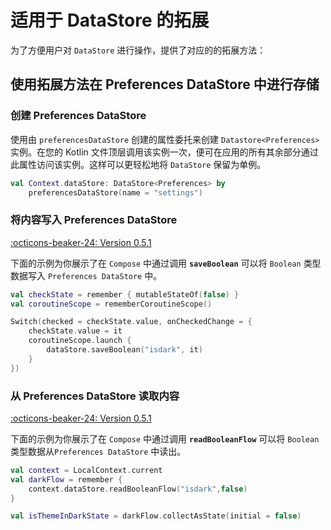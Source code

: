 # 适用于 DataStore 的拓展

为了方便用户对 `DataStore` 进行操作，提供了对应的的拓展方法：

## 使用拓展方法在 Preferences DataStore 中进行存储

### 创建 Preferences DataStore

使用由 `preferencesDataStore` 创建的属性委托来创建 `Datastore<Preferences>` 实例。在您的 Kotlin 文件顶层调用该实例一次，便可在应用的所有其余部分通过此属性访问该实例。这样可以更轻松地将 `DataStore` 保留为单例。

```kotlin
val Context.dataStore: DataStore<Preferences> by 
    preferencesDataStore(name = "settings")
```

### 将内容写入 Preferences DataStore

[:octicons-beaker-24: Version 0.5.1](https://ave.entropy2020.cn/version/VastTools/#051)

下面的示例为你展示了在 `Compose` 中通过调用 **`saveBoolean`** 可以将 `Boolean` 类型数据写入 `Preferences DataStore` 中。

```kotlin
val checkState = remember { mutableStateOf(false) }
val coroutineScope = rememberCoroutineScope()

Switch(checked = checkState.value, onCheckedChange = {
    checkState.value = it
    coroutineScope.launch {
        dataStore.saveBoolean("isdark", it)
    }
})
```

### 从 Preferences DataStore 读取内容

[:octicons-beaker-24: Version 0.5.1](https://ave.entropy2020.cn/version/VastTools/#051)

下面的示例为你展示了在 `Compose` 中通过调用 **`readBooleanFlow`** 可以将 `Boolean` 类型数据从`Preferences DataStore` 中读出。

```kotlin
val context = LocalContext.current
val darkFlow = remember {
    context.dataStore.readBooleanFlow("isdark",false)
}

val isThemeInDarkState = darkFlow.collectAsState(initial = false)
```
